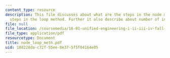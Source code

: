 ```yaml
---
content_type: resource
description: This file discusses about what are the steps in the node method, the
  steps in the loop method. Further it also describe about number of independent loops.
file: null
file_location: /coursemedia/16-01-unified-engineering-i-ii-iii-iv-fall-2005-spring-2006/188228dac72f55ee8e375f5f04164e05_node_loop_meth.pdf
file_type: application/pdf
resourcetype: Document
title: node_loop_meth.pdf
uid: 188228da-c72f-55ee-8e37-5f5f04164e05
---
```

